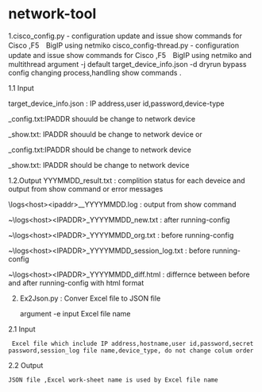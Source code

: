 # network-tool
1.cisco_config.py - configuration update and issue show commands for Cisco ,F5　BigIP using netmiko
 cisco_config-thread.py - configuration update and issue show commands for Cisco ,F5　BigIP using netmiko and multithread 
 argument 
 -j <json file name> default target_device_info.json
 -d dryrun bypass config changing process,handling show commands .

 1.1 Input
 
 target_device_info.json : IP address,user id,password,device-type
 
 <host>_config.txt:IPADDR shouuld be change to network device
 
 <host>_show.txt: IPADDR shouuld be change to network device
 or 
 
 <ipaddr>_config.txt:IPADDR should be change to network device
 
 <ipaddr>_show.txt: IPADDR should be change to network device
 
 1.2.Output
 YYYMMDD_result.txt : complition status for each deveice and output from show command or error messages  
 
 \logs\<host>\<ipaddr>_<host>_YYYYMMDD.log : output from show command 

 ~\logs\<host>\<IPADDR>_YYYYMMDD_new.txt : after running-config 

~\logs\<host>\<IPADDR>_YYYYMMDD_org.txt : before  running-config 

~\logs\<host>\<IPADDR>_YYYYMMDD_session_log.txt : before  running-config 

~\logs\<host>\<IPADDR>_YYYYMMDD_diff.html : differnce between  before and after  running-config  with html format

2. Ex2Json.py  : Conver  Excel file to JSON file 

   argument 
-e input Excel file name
 
 2.1 Input
 
     Excel file which include IP address,hostname,user id,password,secret password,session_log file name,device_type, do not change colum order
 
 2.2 Output
 
    JSON file ,Excel work-sheet name is used by Excel file name  



